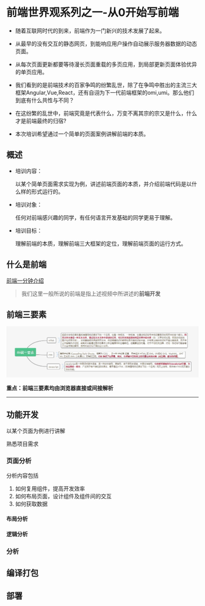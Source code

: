 # 前端世界观系列之一-从0开始写前端
-  随着互联网时代的到来，前端作为一门新兴的技术发展了起来。

-  从最早的没有交互的静态网页，到能响应用户操作自动展示服务器数据的动态页面。

-  从每次页面更新都要等待漫长页面重载的多页应用，到局部更新页面体验优异的单页应用。

-  我们看到的是前端技术的百家争鸣的纷繁乱世，除了在争鸣中胜出的主流三大框架Angular,Vue,React，还有自诩为下一代前端框架的omi,umi。那么他们到底有什么共性与不同？

-  在这纷繁的乱世中，前端究竟是代表什么，万变不离其宗的宗又是什么，什么才是前端最终的归宿?

-  本次培训希望通过一个简单的页面案例讲解前端的本质。

## 概述
- 培训内容：
  
  以某个简单页面需求实现为例，讲述前端页面的本质，并介绍前端代码是以什么样的形式运行的。

- 培训对象：
  
  任何对前端感兴趣的同学，有任何语言开发基础的同学更易于理解。

- 培训目标：
  
  理解前端的本质，理解前端三大框架的定位，理解前端页面的运行方式。

## 什么是前端
[前端一分钟介绍](https://baike.baidu.com/item/%E5%89%8D%E7%AB%AF/5956545)

>我们这里一般所说的前端是指上述视频中所讲述的**前端开发**

## 前端三要素

![图片三要素](./threeKeys.jpg)

**重点：前端三要素均由浏览器直接或间接解析**

-------------
## 功能开发
以某个页面为例进行讲解

熟悉项目需求

### 页面分析

分析内容包括
1. 如何复用组件，提高开发效率
2. 如何布局页面，设计组件及组件间的交互
3. 如何获取数据

#### 布局分析

#### 逻辑分析

### 分析


## 编译打包


## 部署
